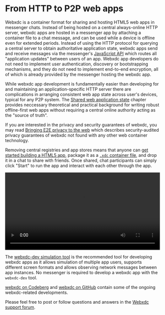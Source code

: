 # From HTTP to P2P web apps

Webxdc is a container format for sharing and hosting HTML5 web apps in messenger chats. 
Instead of being hosted on a central always-online HTTP server, 
webxdc apps are hosted in a messenger app by attaching a container file to a chat message,
and can be used while a device is offline even for extended periods. 
Instead of using the HTTP protocol for querying a central server to obtain authoritative application state,
webxdc apps send and receive messages via the messenger's [JavaScript API]
which routes all "application updates" between users of an app.
Webxdc app developers do not need to implement user authentication, discovery or bootstrapping mechanisms,
and they do not need to implement end-to-end encryption, 
all of which is already provided by the messenger hosting the webxdc app. 

While webxdc app development is fundamentally easier 
than developing for and maintaining an application-specific HTTP server 
there are complications in arranging consistent web app state across user's devices,
typical for any P2P system. 
The [Shared web application state] chapter 
provides neccessary theoretical and practical background for writing robust offline-first web apps
without requiring a central online authority acting as the "source of truth". 

If you are interested in the privacy and security guarantees of webxdc, 
you may read [Bringing E2E privacy to the web](https://delta.chat/en/2023-05-22-webxdc-security) 
which describes security-audited privacy guarantees of webxdc not found with any other web container technology. 

Removing central registries and app stores means that 
anyone can [get started building a HTML5 app](/get_started.html), 
package it as a [`.xdc` container file](./spec/index.html#webxdc-file-format), 
and drop it in a chat to share with friends. 
Once shared, chat participants can simply click "Start" 
to run the app and interact with each other through the app.

<video controls style="width:560px; max-width: 100%;"><source src="https://webxdc.org/assets/just-web-apps.mp4" type="video/mp4"><a href="https://www.youtube.com/watch?v=I1K4pBvb2pI">watch "just web apps" on youtube</a></video>

The [webxdc-dev simulation tool](https://github.com/webxdc/webxdc-dev) is the recommended 
tool for developing webxdc apps as it allows simulation of multiple app users,
supports different screen formats and allows observing network messages between app instances. 
No messenger is required to develop a webxdc app with the `webxdc-dev` tool. 

[webxdc on Codeberg](https://codeberg.org/webxdc) and [webxdc on GitHub](https://github.com/webxdc) 
contain some of the ongoing webxdc-related developments.  

Please feel free to post or follow questions and answers 
in the [Webxdc support forum](https://support.delta.chat/c/webxdc/20). 

[Shared web application state]: /shared-state/index.html 
[JavaScript API]: /spec/index.html#webxdc-api
[Messenger implementation]: /spec/index.html#messenger-implementation
